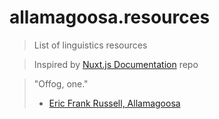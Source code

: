 # allamagoosa.resources
> List of linguistics resources

> Inspired by [Nuxt.js Documentation][1] repo

> "Offog, one."
> - [Eric Frank Russell, Allamagoosa][2]

[1]: https://github.com/nuxt/docs
[2]: https://www.baen.com/Chapters/1439133476/1439133476___3.htm
